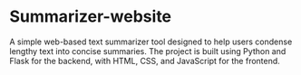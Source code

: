 # Summarizer-website
A simple web-based text summarizer tool designed to help users condense lengthy text into concise summaries. The project is built using Python and Flask for the backend, with HTML, CSS, and JavaScript for the frontend. 
